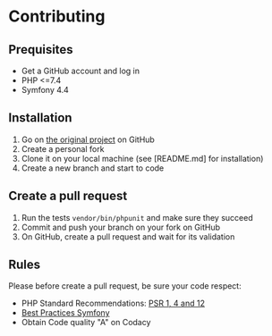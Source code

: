 # Contributing

## Prequisites
  * Get a GitHub account and log in
  * PHP <=7.4
  * Symfony 4.4

## Installation
 1. Go on [the original project](https://github.com/EdwigeGC/ToDo) on GitHub
 2. Create a personal fork
 3. Clone it on your local machine (see [README.md] for installation)
 4. Create a new branch and start to code

## Create a pull request
 1. Run the tests `vendor/bin/phpunit` and make sure they succeed
 2. Commit and push your branch on your fork on GitHub
 3. On GitHub, create a pull request and wait for its validation

## Rules
Please before create a pull request, be sure your code respect:
  * PHP Standard Recommendations: [PSR 1, 4 and 12](https://www.php-fig.org/psr/) 
  * [Best Practices Symfony](https://symfony.com/doc/4.4/best_practices.html)
  * Obtain Code quality "A" on Codacy
